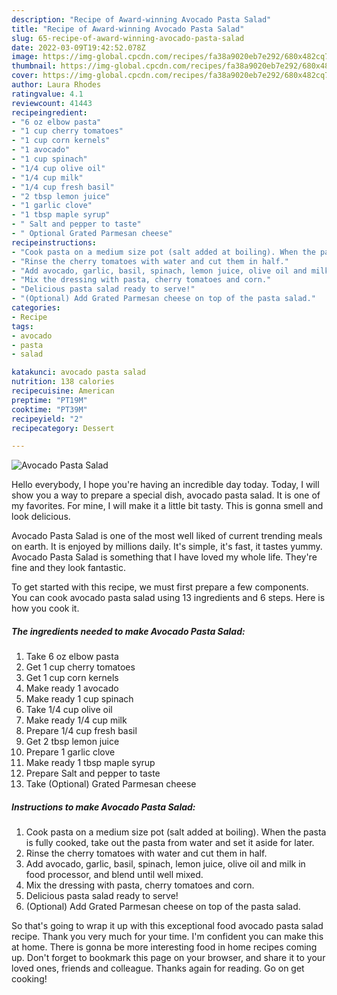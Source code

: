 ```yaml
---
description: "Recipe of Award-winning Avocado Pasta Salad"
title: "Recipe of Award-winning Avocado Pasta Salad"
slug: 65-recipe-of-award-winning-avocado-pasta-salad
date: 2022-03-09T19:42:52.078Z
image: https://img-global.cpcdn.com/recipes/fa38a9020eb7e292/680x482cq70/avocado-pasta-salad-recipe-main-photo.jpg
thumbnail: https://img-global.cpcdn.com/recipes/fa38a9020eb7e292/680x482cq70/avocado-pasta-salad-recipe-main-photo.jpg
cover: https://img-global.cpcdn.com/recipes/fa38a9020eb7e292/680x482cq70/avocado-pasta-salad-recipe-main-photo.jpg
author: Laura Rhodes
ratingvalue: 4.1
reviewcount: 41443
recipeingredient:
- "6 oz elbow pasta"
- "1 cup cherry tomatoes"
- "1 cup corn kernels"
- "1 avocado"
- "1 cup spinach"
- "1/4 cup olive oil"
- "1/4 cup milk"
- "1/4 cup fresh basil"
- "2 tbsp lemon juice"
- "1 garlic clove"
- "1 tbsp maple syrup"
- " Salt and pepper to taste"
- " Optional Grated Parmesan cheese"
recipeinstructions:
- "Cook pasta on a medium size pot (salt added at boiling). When the pasta is fully cooked, take out the pasta from water and set it aside for later."
- "Rinse the cherry tomatoes with water and cut them in half."
- "Add avocado, garlic, basil, spinach, lemon juice, olive oil and milk in food processor, and blend until well mixed."
- "Mix the dressing with pasta, cherry tomatoes and corn."
- "Delicious pasta salad ready to serve!"
- "(Optional) Add Grated Parmesan cheese on top of the pasta salad."
categories:
- Recipe
tags:
- avocado
- pasta
- salad

katakunci: avocado pasta salad 
nutrition: 138 calories
recipecuisine: American
preptime: "PT19M"
cooktime: "PT39M"
recipeyield: "2"
recipecategory: Dessert

---
```



![Avocado Pasta Salad](https://img-global.cpcdn.com/recipes/fa38a9020eb7e292/680x482cq70/avocado-pasta-salad-recipe-main-photo.jpg)

Hello everybody, I hope you're having an incredible day today. Today, I will show you a way to prepare a special dish, avocado pasta salad. It is one of my favorites. For mine, I will make it a little bit tasty. This is gonna smell and look delicious.

Avocado Pasta Salad is one of the most well liked of current trending meals on earth. It is enjoyed by millions daily. It's simple, it's fast, it tastes yummy. Avocado Pasta Salad is something that I have loved my whole life. They're fine and they look fantastic.




To get started with this recipe, we must first prepare a few components. You can cook avocado pasta salad using 13 ingredients and 6 steps. Here is how you cook it.

<!--inarticleads1-->

##### The ingredients needed to make Avocado Pasta Salad:

1. Take 6 oz elbow pasta
1. Get 1 cup cherry tomatoes
1. Get 1 cup corn kernels
1. Make ready 1 avocado
1. Make ready 1 cup spinach
1. Take 1/4 cup olive oil
1. Make ready 1/4 cup milk
1. Prepare 1/4 cup fresh basil
1. Get 2 tbsp lemon juice
1. Prepare 1 garlic clove
1. Make ready 1 tbsp maple syrup
1. Prepare  Salt and pepper to taste
1. Take  (Optional) Grated Parmesan cheese




<!--inarticleads2-->

##### Instructions to make Avocado Pasta Salad:

1. Cook pasta on a medium size pot (salt added at boiling). When the pasta is fully cooked, take out the pasta from water and set it aside for later.
1. Rinse the cherry tomatoes with water and cut them in half.
1. Add avocado, garlic, basil, spinach, lemon juice, olive oil and milk in food processor, and blend until well mixed.
1. Mix the dressing with pasta, cherry tomatoes and corn.
1. Delicious pasta salad ready to serve!
1. (Optional) Add Grated Parmesan cheese on top of the pasta salad.




So that's going to wrap it up with this exceptional food avocado pasta salad recipe. Thank you very much for your time. I'm confident you can make this at home. There is gonna be more interesting food in home recipes coming up. Don't forget to bookmark this page on your browser, and share it to your loved ones, friends and colleague. Thanks again for reading. Go on get cooking!
